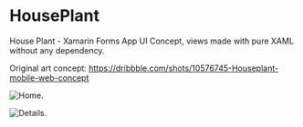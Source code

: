 # HousePlant
House Plant - Xamarin Forms App UI Concept, views made with pure XAML without any dependency.

Original art concept: https://dribbble.com/shots/10576745-Houseplant-mobile-web-concept

![Home.](http://talkwithangel.com/wp-content/uploads/2020/09/Screen_Shot_2020-09-16_at_1.48.03_AM.png)

![Details.](http://talkwithangel.com/wp-content/uploads/2020/09/Screen_Shot_2020-09-16_at_10.58.47_PM.png)
